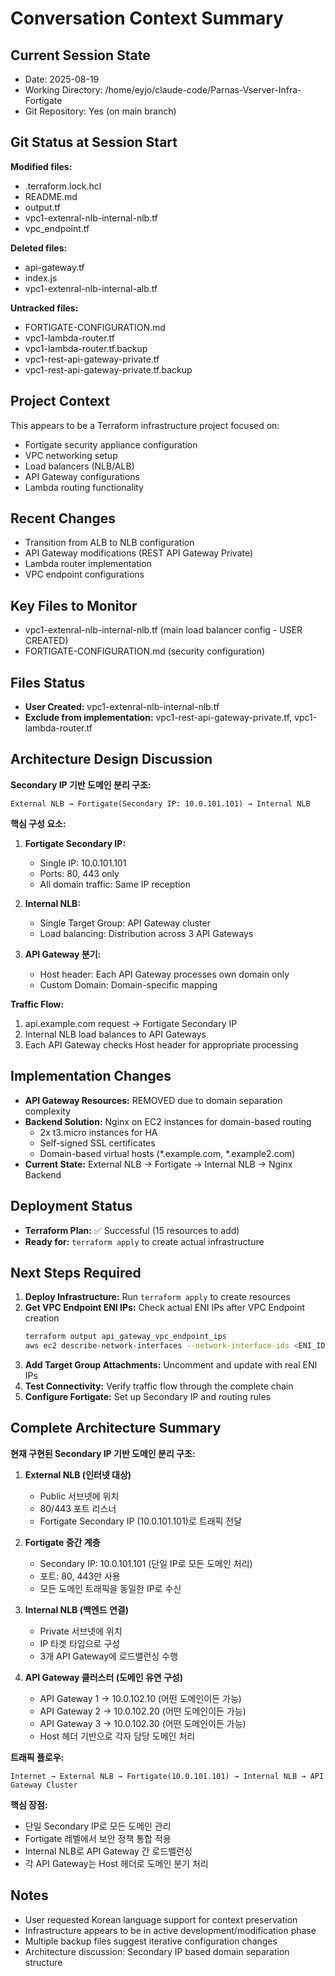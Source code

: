 # Conversation Context Summary

## Current Session State
- Date: 2025-08-19
- Working Directory: /home/eyjo/claude-code/Parnas-Vserver-Infra-Fortigate
- Git Repository: Yes (on main branch)

## Git Status at Session Start
**Modified files:**
- .terraform.lock.hcl
- README.md
- output.tf
- vpc1-extenral-nlb-internal-nlb.tf
- vpc_endpoint.tf

**Deleted files:**
- api-gateway.tf
- index.js
- vpc1-extenral-nlb-internal-alb.tf

**Untracked files:**
- FORTIGATE-CONFIGURATION.md
- vpc1-lambda-router.tf
- vpc1-lambda-router.tf.backup
- vpc1-rest-api-gateway-private.tf
- vpc1-rest-api-gateway-private.tf.backup

## Project Context
This appears to be a Terraform infrastructure project focused on:
- Fortigate security appliance configuration
- VPC networking setup
- Load balancers (NLB/ALB)
- API Gateway configurations
- Lambda routing functionality

## Recent Changes
- Transition from ALB to NLB configuration
- API Gateway modifications (REST API Gateway Private)
- Lambda router implementation
- VPC endpoint configurations

## Key Files to Monitor
- vpc1-extenral-nlb-internal-nlb.tf (main load balancer config - USER CREATED)
- FORTIGATE-CONFIGURATION.md (security configuration)

## Files Status
- **User Created:** vpc1-extenral-nlb-internal-nlb.tf
- **Exclude from implementation:** vpc1-rest-api-gateway-private.tf, vpc1-lambda-router.tf

## Architecture Design Discussion
**Secondary IP 기반 도메인 분리 구조:**

```
External NLB → Fortigate(Secondary IP: 10.0.101.101) → Internal NLB
```

**핵심 구성 요소:**
1. **Fortigate Secondary IP:**
   - Single IP: 10.0.101.101
   - Ports: 80, 443 only
   - All domain traffic: Same IP reception

2. **Internal NLB:**
   - Single Target Group: API Gateway cluster
   - Load balancing: Distribution across 3 API Gateways

3. **API Gateway 분기:**
   - Host header: Each API Gateway processes own domain only
   - Custom Domain: Domain-specific mapping

**Traffic Flow:**
1. api.example.com request → Fortigate Secondary IP
2. Internal NLB load balances to API Gateways
3. Each API Gateway checks Host header for appropriate processing

## Implementation Changes
- **API Gateway Resources:** REMOVED due to domain separation complexity
- **Backend Solution:** Nginx on EC2 instances for domain-based routing
  - 2x t3.micro instances for HA
  - Self-signed SSL certificates
  - Domain-based virtual hosts (*.example.com, *.example2.com)
- **Current State:** External NLB → Fortigate → Internal NLB → Nginx Backend

## Deployment Status
- **Terraform Plan:** ✅ Successful (15 resources to add)
- **Ready for:** `terraform apply` to create actual infrastructure

## Next Steps Required
1. **Deploy Infrastructure:** Run `terraform apply` to create resources
2. **Get VPC Endpoint ENI IPs:** Check actual ENI IPs after VPC Endpoint creation
   ```bash
   terraform output api_gateway_vpc_endpoint_ips
   aws ec2 describe-network-interfaces --network-interface-ids <ENI_ID>
   ```
3. **Add Target Group Attachments:** Uncomment and update with real ENI IPs
4. **Test Connectivity:** Verify traffic flow through the complete chain
5. **Configure Fortigate:** Set up Secondary IP and routing rules

## Complete Architecture Summary
**현재 구현된 Secondary IP 기반 도메인 분리 구조:**

1. **External NLB (인터넷 대상)**
   - Public 서브넷에 위치
   - 80/443 포트 리스너
   - Fortigate Secondary IP (10.0.101.101)로 트래픽 전달

2. **Fortigate 중간 계층**
   - Secondary IP: 10.0.101.101 (단일 IP로 모든 도메인 처리)
   - 포트: 80, 443만 사용
   - 모든 도메인 트래픽을 동일한 IP로 수신

3. **Internal NLB (백엔드 연결)**
   - Private 서브넷에 위치
   - IP 타겟 타입으로 구성
   - 3개 API Gateway에 로드밸런싱 수행

4. **API Gateway 클러스터 (도메인 유연 구성)**
   - API Gateway 1 → 10.0.102.10 (어떤 도메인이든 가능)
   - API Gateway 2 → 10.0.102.20 (어떤 도메인이든 가능)
   - API Gateway 3 → 10.0.102.30 (어떤 도메인이든 가능)
   - Host 헤더 기반으로 각자 담당 도메인 처리

**트래픽 플로우:**
```
Internet → External NLB → Fortigate(10.0.101.101) → Internal NLB → API Gateway Cluster
```

**핵심 장점:**
- 단일 Secondary IP로 모든 도메인 관리
- Fortigate 레벨에서 보안 정책 통합 적용
- Internal NLB로 API Gateway 간 로드밸런싱
- 각 API Gateway는 Host 헤더로 도메인 분기 처리

## Notes
- User requested Korean language support for context preservation
- Infrastructure appears to be in active development/modification phase
- Multiple backup files suggest iterative configuration changes
- Architecture discussion: Secondary IP based domain separation structure
